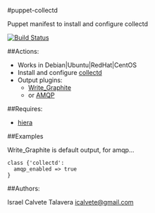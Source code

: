 #puppet-collectd

Puppet manifest to install and configure collectd

[![Build Status](https://secure.travis-ci.org/icalvete/puppet-collectd.png)](http://travis-ci.org/icalvete/puppet-collectd)

##Actions:

* Works in Debian|Ubuntu|RedHat|CentOS
* Install and configure [collectd](https://collectd.org/)
* Output plugins:
  + [Write_Graphite](https://collectd.org/wiki/index.php/Plugin:Write_Graphite)
  + or [AMQP](https://collectd.org/wiki/index.php/Plugin:AMQP)

##Requires:

* [hiera](http://docs.puppetlabs.com/hiera/1/index.html)

##Examples

Write_Graphite is default output, for amqp...

    class {'collectd':
      amqp_enabled => true
    }


##Authors:

Israel Calvete Talavera <icalvete@gmail.com>
